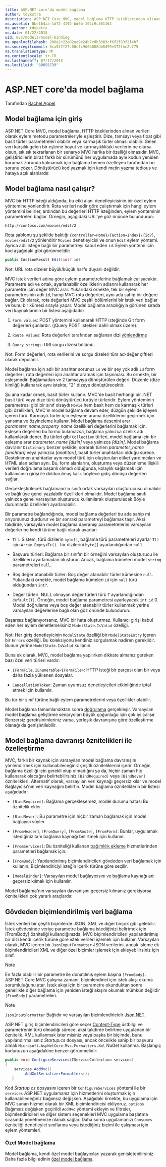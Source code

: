 ```yaml
---
title: ASP.NET core'da model bağlama
author: tdykstra
description: ASP.NET Core MVC, model bağlama HTTP isteklerinden alınan verileri olarak eylem metodu parametreleriyle nasıl eşlendiğini öğrenin.
ms.assetid: 0be164aa-1d72-4192-bd6b-192c9c301164
ms.author: tdykstra
ms.date: 01/22/2018
uid: mvc/models/model-binding
ms.openlocfilehash: 200e2c22e02ec9e24b7cdb3883cf6f2f93f2f4b7
ms.sourcegitcommit: 3ca527f27c88cfc9d04688db5499e372fbc2c775
ms.translationtype: MT
ms.contentlocale: tr-TR
ms.lasthandoff: 07/17/2018
ms.locfileid: "39095739"
---
```

# <a name="model-binding-in-aspnet-core"></a>ASP.NET core'da model bağlama

Tarafından [Rachel Appel](https://github.com/rachelappel)

## <a name="introduction-to-model-binding"></a>Model bağlama için giriş

ASP.NET Core MVC, model bağlama, HTTP isteklerinden alınan verileri olarak eylem metodu parametreleriyle eşleştirir. Dize, tamsayı veya float gibi basit türler parametreleri olabilir veya karmaşık türler olması olabilir. Gelen veri karşılık gelen bir eşleme boyut ve karmaşıklıktaki verilerin ne olursa olsun, sık sık tekrarlanan bir senaryo MVC harika bir özelliği olmasıdır. MVC, geliştiricilerin biraz farklı bir sürümünü her uygulamada aynı kodun yeniden korumak zorunda kalmamak için bağlama hemen özetleyen tarafından bu sorunu çözer. Dönüştürücü kod yazmak için kendi metin yazma tedious ve hataya açık alanlardır.

## <a name="how-model-binding-works"></a>Model bağlama nasıl çalışır?

MVC bir HTTP isteği aldığında, bu etki alanı denetleyicisinin bir özel eylem yöntemine yönlendirir. Rota verileri nedir göre çalıştırmak için hangi eylem yöntemini belirler, ardından bu değerleri HTTP isteğinden, eylem yönteminin parametreleri bağlar. Örneğin, aşağıdaki URL'ye göz önünde bulundurun:

`http://contoso.com/movies/edit/2`

Rota şablonu şu şekilde baktığı `{controller=Home}/{action=Index}/{id?}`, `movies/edit/2` yönlendirir `Movies` denetleyicisi ve onun `Edit` eylem yöntemi. Ayrıca adlı isteğe bağlı bir parametreyi kabul eden `id`. Eylem yöntemi için kod aşağıdaki gibi görünmelidir:

```csharp
public IActionResult Edit(int? id)
   ```

Not: URL rota dizeler büyük/küçük harfe duyarlı değildir.

MVC istek verileri adına göre eylem parametrelerine bağlamak çalışacaktır. Parametre adı ve ortak, ayarlanabilir özelliklerin adlarını kullanarak her parametre için değer MVC arar. Yukarıdaki örnekte, tek bir eylem parametresinin adlı `id`, hangi MVC rota değerleri, aynı ada sahip bir değere bağlar. Ek olarak, rota değerleri MVC çeşitli bölümlerini bir istek veri bağlar ve bunu bir kümesi sırayla yapar. Model bağlama aracılığıyla görünen sırada veri kaynaklarının bir listesi aşağıdadır:

1. `Form values`: POST yöntemini kullanarak HTTP isteğinde Git form değerleri şunlardır. (jQuery POST istekleri dahil olmak üzere).

2. `Route values`: Rota değerleri tarafından sağlanan dizi [yönlendirme](xref:fundamentals/routing)

3. `Query strings`: URI sorgu dizesi bölümü.

<!-- DocFX BUG
The link works but generates an error when building with DocFX
@fundamentals/routing
[Routing](xref:fundamentals/routing)
-->

Not: Form değerleri, rota verilerini ve sorgu dizeleri tüm ad-değer çiftleri olarak depolanır.

Model bağlama için adlı bir anahtar sorunuz `id` ve bir şey yok adlı `id` form değerleri, rota değerleri için anahtar aramak için taşınması. Bu örnekte, bir eşleşmedir. Bağlamadan ve 2 tamsayıya dönüştürülen değeri. Düzenle (dize kimliği) kullanarak aynı istekte, "2" dizeye dönüştürecektir.

Şu ana kadar örnek, basit türler kullanır. MVC'de basit herhangi bir .NET basit türü veya dize türü dönüştürücü türüyle türleridir. Eylem yönteminin parametresi gibi bir sınıf olsaydı `Movie` hem basit hem de karmaşık türleri gibi özellikleri, MVC'ın model bağlama devam eder, düzgün şekilde işleyen içeren türü. Karmaşık türler için eşleşme arama özelliklerini geçirmek için yansıma ve özyineleme kullanır. Model bağlama desenini arar *parameter_name.property_name* özellikleri değerlerini bağlamak için. Eşleşen değerleri bu formu bulamazsa, bağlama yalnızca özellik adı kullanılarak dener. Bu türleri gibi `Collection` türleri, model bağlama için bir eşleşme arar *parameter_name [dizin]* veya yalnızca *[dizin]*. Model bağlama davranır `Dictionary` benzer şekilde, sorarak türleri *parameter_name [anahtarı]* veya yalnızca *[anahtarı]*, basit türler anahtarları olduğu sürece. Desteklenen anahtarlar aynı model türü için oluşturulan etiket yardımcıları ve HTML alan adları aynı. Bu, form alanlarını, oluşturma veya düzenleme ilişkili verileri doğrulama başarılı olmadı olduğunda, kolaylık sağlamak için kullanıcının girişi ile doldurulmuş kalır. böylece gidiş dönüşü değerleri sağlar.

Gerçekleştirilecek bağlamanızın sınıfı ortak varsayılan oluşturucusu olmalıdır ve bağlı üye genel yazılabilir özellikleri olmalıdır. Model bağlama sınıfı yalnızca genel varsayılan oluşturucu kullanılarak oluşturulacak Böyle durumlarda özellikleri ayarlanabilir.

Bir parametre bağlandığında, model bağlama değerleri bu ada sahip mi arıyorsunuz durdurur ve bir sonraki parametreyi bağlamak taşır. Aksi takdirde, varsayılan model bağlama davranışı parametrelerini varsayılan değerlerine kendi türüne bağlı olarak ayarlar:

* `T[]`: Sistem, türü dizilerin `byte[]`, bağlama türü parametreleri ayarlar `T[]` için `Array.Empty<T>()`. Tür dizilerini `byte[]` ayarlandığından `null`.

* Başvuru türleri: Bağlama bir sınıfın bir örneğini varsayılan oluşturucu ile özellikleri ayarlamadan oluşturur. Ancak, bağlama kümeleri model `string` parametreleri `null`.

* Boş değer atanabilir türler: Boş değer atanabilir türler kümesine `null`. Yukarıdaki örnekte, model bağlama kümeleri `id` için `null` türü olduğundan `int?`.

* Değer türleri: NULL olmayan değer türleri türü `T` ayarlandığından `default(T)`. Örneğin, model bağlama parametresi ayarlayacak `int id` 0. Model doğrulama veya boş değer atanabilir türler kullanmak yerine varsayılan değerlerine bağlı olan göz önünde bulundurun.

Başarısız bağlanıyorsanız, MVC bir hata oluşturmaz. Kullanıcı girişi kabul eden her eylem denetlemelisiniz `ModelState.IsValid` özelliği.

Not: Her giriş denetleyicinin `ModelState` özelliği bir `ModelStateEntry` içeren bir `Errors` özelliği. Bu koleksiyonu kendiniz sorgulamak nadiren gereklidir. Bunun yerine `ModelState.IsValid` kullanın.

Buna ek olarak, MVC, model bağlama yapılırken dikkate almanız gereken bazı özel veri türleri vardır:

* `IFormFile`, `IEnumerable<IFormFile>`: HTTP isteği bir parçası olan bir veya daha fazla yüklenen dosyalar.

* `CancellationToken`: Zaman uyumsuz denetleyicileri etkinliğinde iptal etmek için kullanılır.

Bu tür bir sınıf türüne bağlı eylem parametrelerini veya özellikler olabilir.

Model bağlama tamamlandıktan sonra [doğrulama](validation.md) gerçekleşir. Varsayılan model bağlama geliştirme senaryoları büyük çoğunluğu için çok iyi çalışır. Benzersiz gereksinimleriniz varsa, yerleşik davranışına göre özelleştirme olanağı da genişletilebilir.

## <a name="customize-model-binding-behavior-with-attributes"></a>Model bağlama davranışı öznitelikleri ile özelleştirme

MVC, farklı bir kaynak için varsayılan model bağlama davranışını yönlendirmek için kullanabileceğiniz çeşitli özniteliklerini içerir. Örneğin, bağlama özelliği için gerekli olup olmadığını ya da, hiçbir zaman hiç kullanarak olacağını belirtebilirsiniz `[BindRequired]` veya `[BindNever]` öznitelikleri. Alternatif olarak, varsayılan veri kaynağı geçersiz kılar ve model Bağlayıcısı'nın veri kaynağını belirtin. Model bağlama özniteliklerin bir listesi aşağıdadır:

* `[BindRequired]`: Bağlama gerçekleşemez, model durumu hatası Bu öznitelik ekler.

* `[BindNever]`: Bu parametre için hiçbir zaman bağlamak için model bağlayıcı söyler.

* `[FromHeader]`, `[FromQuery]`, `[FromRoute]`, `[FromForm]`: Bunlar, uygulamak istediğiniz tam bağlama kaynağı belirtmek için kullanın.

* `[FromServices]`: Bu özniteliği kullanan [bağımlılık ekleme](../../fundamentals/dependency-injection.md) hizmetlerinden parametleri bağlamak için.

* `[FromBody]`: Yapılandırılmış biçimlendiricileri gövdeden veri bağlamak için kullanın. Biçimlendiriciyi isteğin içerik türüne göre seçilir.

* `[ModelBinder]`: Varsayılan model bağlayıcısını ve bağlama kaynağı adı geçersiz kılmak için kullanılır.

Model bağlama'nın varsayılan davranışını geçersiz kılmanız gerekiyorsa öznitelikleri çok yararlı araçlardır.

## <a name="bind-formatted-data-from-the-request-body"></a>Gövdeden biçimlendirilmiş veri bağlama

İstek verileri bir çeşitli biçimlerde JSON, XML ve diğer birçok gibi gelebilir. İstek gövdesinde veriye parametre bağlama istediğinizi belirtmek için [FromBody] özniteliği kullandığınızda, MVC biçimlendiricileri yapılandırılmış bir dizi kendi içerik türüne göre istek verileri işlemek için kullanır. Varsayılan olarak, MVC içeren bir `JsonInputFormatter` JSON verilerini, ancak işleme ek biçimlendiricileri XML ve diğer özel biçimler işlemek için ekleyebilirsiniz için sınıf.

> [!NOTE]
> En fazla olabilir bir parametre ile donatılmış eylem başına `[FromBody]`. ASP.NET Core MVC çalışma zamanı, biçimlendirici için istek akışı okuma sorumluluğunu atar. İstek akışı için bir parametre okunduktan sonra genellikle diğer bağlama için yeniden isteği akışını okumak mümkün değildir `[FromBody]` parametreleri.

> [!NOTE]
> `JsonInputFormatter` Bağlıdır ve varsayılan biçimlendiricidir [Json.NET](https://www.newtonsoft.com/json).

ASP.NET giriş biçimlendiricileri göre seçer [Content-Type](https://www.w3.org/Protocols/rfc1341/4_Content-Type.html) üstbilgi ve parametrenin türü olmadığı sürece, aksi takdirde belirtme uygulanan bir öznitelik. XML kullanmak ister misiniz veya başka bir biçimde, bunu yapılandırmalısınız *Startup.cs* dosyası, ancak öncelikle sahip bir başvuru almak `Microsoft.AspNetCore.Mvc.Formatters.Xml` NuGet kullanma. Başlangıç kodunuzun aşağıdakine benzer görünmelidir:

```csharp
public void ConfigureServices(IServiceCollection services)
{
    services.AddMvc()
        .AddXmlSerializerFormatters();
   }
```

Kod *Startup.cs* dosyasını içeren bir `ConfigureServices` yöntemi ile bir `services` ASP.NET uygulamanız için hizmetlerini oluşturmak için kullanabileceğiniz bağımsız değişken. Aşağıdaki örnekte, bu uygulama için MVC sunan hizmet olarak bir XML biçimlendiricisi ekliyoruz. `options` Bağımsız değişken geçirildi `AddMvc` yöntemi ekleyin ve filtreler, biçimlendiricileri ve diğer sistem seçenekleri MVC uygulama başlatma sırasında yönetmenize olanak sağlar. Daha sonra uygulamanızı `Consumes` özniteliği denetleyici sınıflarına veya istediğiniz biçimi ile çalışması için eylem yöntemleri.

### <a name="custom-model-binding"></a>Özel Model bağlama

Model bağlama, kendi özel model bağlayıcıları yazarak genişletebilirsiniz. Daha fazla bilgi edinin [özel model bağlama](../advanced/custom-model-binding.md).

